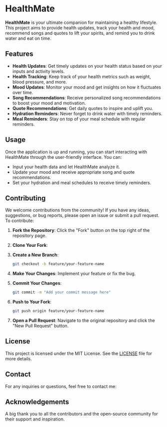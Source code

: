 # HealthMate

**HealthMate** is your ultimate companion for maintaining a healthy lifestyle. This project aims to provide health updates, track your health and mood, recommend songs and quotes to lift your spirits, and remind you to drink water and eat on time.

## Features

- **Health Updates**: Get timely updates on your health status based on your inputs and activity levels.
- **Health Tracking**: Keep track of your health metrics such as weight, blood pressure, and more.
- **Mood Updates**: Monitor your mood and get insights on how it fluctuates over time.
- **Song Recommendations**: Receive personalized song recommendations to boost your mood and motivation.
- **Quote Recommendations**: Get daily quotes to inspire and uplift you.
- **Hydration Reminders**: Never forget to drink water with timely reminders.
- **Meal Reminders**: Stay on top of your meal schedule with regular reminders.

## Usage

Once the application is up and running, you can start interacting with HealthMate through the user-friendly interface. You can:

- Input your health data and let HealthMate analyze it.
- Update your mood and receive appropriate song and quote recommendations.
- Set your hydration and meal schedules to receive timely reminders.

## Contributing

We welcome contributions from the community! If you have any ideas, suggestions, or bug reports, please open an issue or submit a pull request. To contribute:

1. **Fork the Repository**:
   Click the "Fork" button on the top right of the repository page.

2. **Clone Your Fork**:

3. **Create a New Branch**:

   ```bash
   git checkout -b feature/your-feature-name
   ```

4. **Make Your Changes**:
   Implement your feature or fix the bug.

5. **Commit Your Changes**:

   ```bash
   git commit -m "Add your commit message here"
   ```

6. **Push to Your Fork**:

   ```bash
   git push origin feature/your-feature-name
   ```

7. **Open a Pull Request**:
   Navigate to the original repository and click the "New Pull Request" button.

## License

This project is licensed under the MIT License. See the [LICENSE](LICENSE) file for more details.

## Contact

For any inquiries or questions, feel free to contact me:

## Acknowledgements

A big thank you to all the contributors and the open-source community for their support and inspiration.
